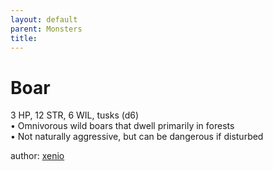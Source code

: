 ```yaml
---
layout: default
parent: Monsters
title:
---
```

# Boar
3 HP, 12 STR, 6 WIL, tusks (d6)    
• Omnivorous wild boars that dwell primarily in forests  
• Not naturally aggressive, but can be dangerous if disturbed  

author: [xenio](https://xenioinabottle.blogspot.com/2021/02/classic-monsters-for-cairnito-part-1.html)

